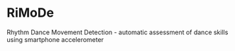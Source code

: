 # RiMoDe
Rhythm Dance Movement Detection - automatic assessment of dance skills using smartphone accelerometer
